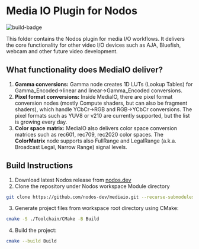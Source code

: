 # Media IO Plugin for Nodos

![build-badge](https://github.com/nodos-dev/mediaio/actions/workflows/release.yml/badge.svg)

This folder contains the Nodos plugin for media I/O workflows. It delivers the core functionality for other video I/O devices such as AJA, Bluefish, webcam and other future video development.

## What functionality does MediaIO deliver?
1. **Gamma conversions:** Gamma node creates 1D LUTs (Lookup Tables) for Gamma_Encoded->linear and linear->Gamma_Encoded conversions.
2. **Pixel format conversions:** Inside MediaIO, there are pixel format conversion nodes (mostly Compute shaders, but can also be fragment shaders), which handle YCbCr->RGB and RGB->YCbCr conversions. The pixel formats such as YUV8 or v210 are currently supported, but the list is growing every day.
3. **Color space matrix:** MediaIO also delivers color space conversion matrices such as rec601, rec709, rec2020 color spaces. The **ColorMatrix** node supports also FullRange and LegalRange (a.k.a. Broadcast Legal, Narrow Range) signal levels.

## Build Instructions
1. Download latest Nodos release from [nodos.dev](https://nodos.dev)
2. Clone the repository under Nodos workspace Module directory
```bash
git clone https://github.com/nodos-dev/mediaio.git --recurse-submodules Module/mediaio
```
3. Generate project files from workspace root directory using CMake:
```bash
cmake -S ./Toolchain/CMake -B Build
```
4. Build the project:
```bash
cmake --build Build
```

